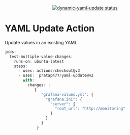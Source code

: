 <p align="center">
  <a href="https://github.com/marketplace/actions/yaml-update-action"><img alt="dynamic-yaml-update status" src="https://github.com/devgioele/modern-typescript-action/workflows/Verification/badge.svg"></a>
</p>

# YAML Update Action

Update values in an existing YAML

```javascript
jobs:
  test-multiple-value-changes:
    runs-on: ubuntu-latest
    steps:
      - uses: actions/checkout@v3
      - uses:  pratap477/yaml-update@v2
        with:
          changes: |
             {
                "grafana-values.yml": {
                  "grafana.ini": {
                    "server": {
                      "root_url": "http://monitoring"
                    }
                  }
                }
              }
```
